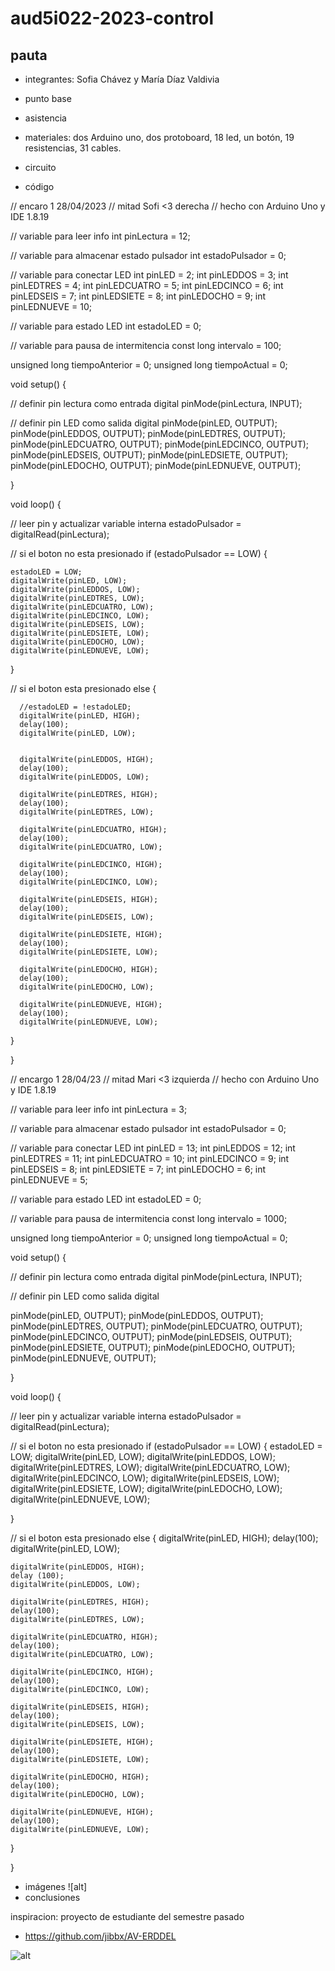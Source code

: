 # aud5i022-2023-control

## pauta

- integrantes: Sofia Chávez y María Díaz Valdivia
- punto base
- asistencia
- materiales: dos Arduino uno, dos protoboard, 18 led, un botón, 19 resistencias, 31 cables.
- circuito


- código

// encaro 1 28/04/2023
// mitad Sofi <3 derecha
// hecho con Arduino Uno y IDE 1.8.19

// variable para leer info
int pinLectura = 12;

// variable para almacenar estado pulsador
int estadoPulsador = 0;

// variable para conectar LED
int pinLED = 2;
int pinLEDDOS = 3;
int pinLEDTRES = 4;
int pinLEDCUATRO = 5;
int pinLEDCINCO = 6;
int pinLEDSEIS = 7;
int pinLEDSIETE = 8;
int pinLEDOCHO = 9;
int pinLEDNUEVE = 10;


// variable para estado LED
int estadoLED = 0;

// variable para pausa de intermitencia
const long intervalo = 100;

unsigned long tiempoAnterior = 0;
unsigned long tiempoActual = 0;

void setup() {

  // definir pin lectura como entrada digital
  pinMode(pinLectura, INPUT);

  // definir pin LED como salida digital
  pinMode(pinLED, OUTPUT);
  pinMode(pinLEDDOS, OUTPUT);
  pinMode(pinLEDTRES, OUTPUT);
  pinMode(pinLEDCUATRO, OUTPUT);
  pinMode(pinLEDCINCO, OUTPUT);
  pinMode(pinLEDSEIS, OUTPUT);
  pinMode(pinLEDSIETE, OUTPUT);
  pinMode(pinLEDOCHO, OUTPUT);
  pinMode(pinLEDNUEVE, OUTPUT);

}

void loop() {

  // leer pin y actualizar variable interna
  estadoPulsador = digitalRead(pinLectura);

  // si el boton no esta presionado
  if (estadoPulsador == LOW) {
  
    estadoLED = LOW;
    digitalWrite(pinLED, LOW);
    digitalWrite(pinLEDDOS, LOW);
    digitalWrite(pinLEDTRES, LOW);
    digitalWrite(pinLEDCUATRO, LOW);
    digitalWrite(pinLEDCINCO, LOW);
    digitalWrite(pinLEDSEIS, LOW);
    digitalWrite(pinLEDSIETE, LOW);
    digitalWrite(pinLEDOCHO, LOW);
    digitalWrite(pinLEDNUEVE, LOW);
    
  }

  // si el boton esta presionado
  else {

      //estadoLED = !estadoLED;
      digitalWrite(pinLED, HIGH);
      delay(100);
      digitalWrite(pinLED, LOW);


      digitalWrite(pinLEDDOS, HIGH);
      delay(100);
      digitalWrite(pinLEDDOS, LOW);

      digitalWrite(pinLEDTRES, HIGH);
      delay(100);
      digitalWrite(pinLEDTRES, LOW);

      digitalWrite(pinLEDCUATRO, HIGH);
      delay(100);
      digitalWrite(pinLEDCUATRO, LOW);

      digitalWrite(pinLEDCINCO, HIGH);
      delay(100);
      digitalWrite(pinLEDCINCO, LOW);

      digitalWrite(pinLEDSEIS, HIGH);
      delay(100);
      digitalWrite(pinLEDSEIS, LOW);
      
      digitalWrite(pinLEDSIETE, HIGH);
      delay(100);
      digitalWrite(pinLEDSIETE, LOW);

      digitalWrite(pinLEDOCHO, HIGH);
      delay(100);
      digitalWrite(pinLEDOCHO, LOW);

      digitalWrite(pinLEDNUEVE, HIGH);
      delay(100);
      digitalWrite(pinLEDNUEVE, LOW);


  }

}

// encargo 1 28/04/23
// mitad Mari <3 izquierda
// hecho con Arduino Uno y IDE 1.8.19

// variable para leer info
int pinLectura = 3;

// variable para almacenar estado pulsador
int estadoPulsador = 0;

// variable para conectar LED
int pinLED = 13;
int pinLEDDOS = 12;
int pinLEDTRES = 11;
int pinLEDCUATRO = 10;
int pinLEDCINCO = 9;
int pinLEDSEIS = 8;
int pinLEDSIETE = 7;
int pinLEDOCHO = 6;
int pinLEDNUEVE = 5;

// variable para estado LED
int estadoLED = 0;

// variable para pausa de intermitencia
const long intervalo = 1000;

unsigned long tiempoAnterior = 0;
unsigned long tiempoActual = 0;

void setup() {

  // definir pin lectura como entrada digital
  pinMode(pinLectura, INPUT);

  // definir pin LED como salida digital
 
  pinMode(pinLED, OUTPUT);
  pinMode(pinLEDDOS, OUTPUT);
  pinMode(pinLEDTRES, OUTPUT);
  pinMode(pinLEDCUATRO, OUTPUT);
  pinMode(pinLEDCINCO, OUTPUT);
  pinMode(pinLEDSEIS, OUTPUT);
  pinMode(pinLEDSIETE, OUTPUT);
  pinMode(pinLEDOCHO, OUTPUT);
  pinMode(pinLEDNUEVE, OUTPUT);

}

void loop() {

  // leer pin y actualizar variable interna
  estadoPulsador = digitalRead(pinLectura);

  // si el boton no esta presionado
  if
   (estadoPulsador == LOW) {
    estadoLED = LOW;
    digitalWrite(pinLED, LOW);
    digitalWrite(pinLEDDOS, LOW);
    digitalWrite(pinLEDTRES, LOW);
    digitalWrite(pinLEDCUATRO, LOW);
    digitalWrite(pinLEDCINCO, LOW);
    digitalWrite(pinLEDSEIS, LOW);
    digitalWrite(pinLEDSIETE, LOW);
    digitalWrite(pinLEDOCHO, LOW);
    digitalWrite(pinLEDNUEVE, LOW);
    
  }

  // si el boton esta presionado
   else {
    digitalWrite(pinLED, HIGH);
    delay(100);
   digitalWrite(pinLED, LOW);

    digitalWrite(pinLEDDOS, HIGH);
    delay (100);
    digitalWrite(pinLEDDOS, LOW);

    digitalWrite(pinLEDTRES, HIGH);
    delay(100);
    digitalWrite(pinLEDTRES, LOW);
    
    digitalWrite(pinLEDCUATRO, HIGH);
    delay(100);
    digitalWrite(pinLEDCUATRO, LOW);

    digitalWrite(pinLEDCINCO, HIGH);
    delay(100);
    digitalWrite(pinLEDCINCO, LOW);

    digitalWrite(pinLEDSEIS, HIGH);
    delay(100);
    digitalWrite(pinLEDSEIS, LOW);

    digitalWrite(pinLEDSIETE, HIGH);
    delay(100);
    digitalWrite(pinLEDSIETE, LOW);

    digitalWrite(pinLEDOCHO, HIGH);
    delay(100);
    digitalWrite(pinLEDOCHO, LOW);

    digitalWrite(pinLEDNUEVE, HIGH);
    delay(100);
    digitalWrite(pinLEDNUEVE, LOW);

  }

}

- imágenes
![alt]
- conclusiones

inspiracion: proyecto de estudiante del semestre pasado

* https://github.com/jibbx/AV-ERDDEL

![alt](foto.jpg "foto en clases")
